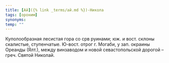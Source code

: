 ```yaml
---
title: [Ай]({% link _terms/ай.md %})-Никола
tags: [ороним]
synonyms:
temp: ""
---
```


Куполообразная лесистая гора со срв руинами; юж. и вост. склоны скалистые,
ступенчатые. Ю-вост. отрог г. Могаби, у зап. окраины Ореанды (Ялт.), между
винзаводом и новой севастопольской дорогой – греч. Святой Николай.
